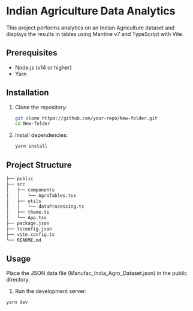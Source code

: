 # Indian Agriculture Data Analytics

This project performs analytics on an Indian Agriculture dataset and displays the results in tables using Mantine v7 and TypeScript with Vite.

## Prerequisites

- Node.js (v14 or higher)
- Yarn

## Installation

1. Clone the repository:
   ```sh
   git clone https://github.com/your-repo/New-folder.git
   cd New-folder
   
2. Install dependencies:
   ```sh
   yarn install

## Project Structure
   ```sh
  ├── public
  ├── src
  │   ├── components
  │   │   └── AgroTables.tsx
  │   ├── utils
  │   │   └── dataProcessing.ts
  │   ├── theme.ts
  │   └── App.tsx
  ├── package.json
  ├── tsconfig.json
  ├── vite.config.ts
  └── README.md
```
## Usage

Place the JSON data file (Manufac_India_Agro_Dataset.json) in the public directory.

1. Run the development server:
```sh
yarn dev


